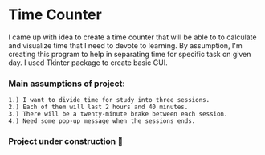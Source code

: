 # Time Counter
I came up with idea to create a time counter that will be able to to calculate and visualize time that I need to devote to learning.
By assumption, I'm creating this program to help in separating time for specific task on given day.
I used Tkinter package to create basic GUI.

### Main assumptions of project:
```
1.) I want to divide time for study into three sessions. 
2.) Each of them will last 2 hours and 40 minutes. 
3.) There will be a twenty-minute brake between each session.
4.) Need some pop-up message when the sessions ends.
```

### Project under construction 🐍
